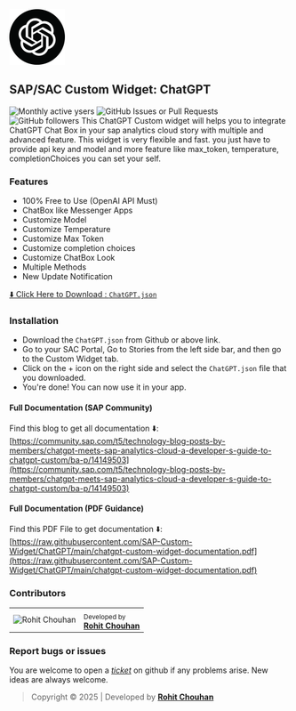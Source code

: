 <img src="https://raw.githubusercontent.com/SAP-Custom-Widget/ChatGPT/main/icon.png" width="100">

## SAP/SAC Custom Widget: ChatGPT
![Monthly active ysers](https://img.shields.io/jsdelivr/gh/hm/SAP-Custom-Widget/ChatGPT?label=active%20users) ![GitHub Issues or Pull Requests](https://img.shields.io/github/issues/SAP-Custom-Widget/ChatGPT) ![GitHub followers](https://img.shields.io/github/followers/SAP-Custom-Widget)
This ChatGPT Custom widget will helps you to integrate ChatGPT Chat Box in your sap analytics cloud story with multiple and advanced feature. This widget is 
very flexible and fast. you just have to provide api key and model and more feature like max_token, temperature, completionChoices you can set your self.

### Features
- 100% Free to Use (OpenAI API Must)
- ChatBox like Messenger Apps
- Customize Model
- Customize Temperature
- Customize Max Token
- Customize completion choices
- Customize ChatBox Look
- Multiple Methods
- New Update Notification


[⬇️ Click Here to Download : `ChatGPT.json`](https://sap-custom-widget.rohitchouhan.com/?dl=ChatGPT) 

### Installation
- Download the `ChatGPT.json` from Github or above link.
- Go to your SAC Portal, Go to Stories from the left side bar, and then go to the Custom Widget tab.
- Click on the + icon on the right side and select the `ChatGPT.json` file that you downloaded.
- You're done! You can now use it in your app.

#### Full Documentation (SAP Community)
Find this blog to get all documentation ⬇️:
[https://community.sap.com/t5/technology-blog-posts-by-members/chatgpt-meets-sap-analytics-cloud-a-developer-s-guide-to-chatgpt-custom/ba-p/14149503](https://community.sap.com/t5/technology-blog-posts-by-members/chatgpt-meets-sap-analytics-cloud-a-developer-s-guide-to-chatgpt-custom/ba-p/14149503) 

#### Full Documentation (PDF Guidance)
Find this PDF File to get documentation ⬇️:
[https://raw.githubusercontent.com/SAP-Custom-Widget/ChatGPT/main/chatgpt-custom-widget-documentation.pdf](https://raw.githubusercontent.com/SAP-Custom-Widget/ChatGPT/main/chatgpt-custom-widget-documentation.pdf)

### Contributors

<table>
  <tr>
    <td><img src="https://github.com/rohit-chouhan.png" width="60" alt="Rohit Chouhan" /></td>
    <td>
      <sub>Developed by</sub><br/>
      <strong><a href="https://rohitchouhan.com/" target="_blank">Rohit Chouhan</a></strong>
    </td>
  </tr>
</table>

### Report bugs or issues

You are welcome to open a _[ticket](https://github.com/SAP-Custom-Widget/ChatGPT/issues)_ on github if any problems arise. New ideas are always welcome.


> Copyright © 2025 | Developed by **[Rohit Chouhan](https://rohitchouhan.com)**

